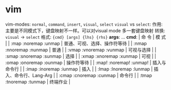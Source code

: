 # vim
  vim-modes: `normal`, `command`, `insert`, `visual`, `select`
    `visual` vs `select`: 
      作用: 主要是不同模式下，键盘映射不一样。可以对visual mode 多一套键盘映射 
      转换: `visual` <C-g> -> `select`
  格式: `{cmd} [args] {lhs} {rhs}`
    **args**: <silent><buffer><expr>...
    **cmd**:
      | 命 令                    | 模 式                        |
      | :map   :noremap  :unmap  | 普通、可视、选择、操作符等待 |
      | :nmap  :nnoremap :nunmap | 普通                         |
      | :vmap  :vnoremap :vunmap | 可视与选择                   |
      | :smap  :snoremap :sunmap | 选择                         |
      | :xmap  :xnoremap :xunmap | 可视                         |
      | :omap  :onoremap :ounmap | 操作符等待                   |
      | :map!  :noremap! :unmap! | 插入与命令行                 |
      | :imap  :inoremap :iunmap | 插入                         |
      | :lmap  :lnoremap :lunmap | 插入、命令行、Lang-Arg       |
      | :cmap  :cnoremap :cunmap | 命令行                       |
      | :tmap  :tnoremap :tunmap | 终端作业                     |
